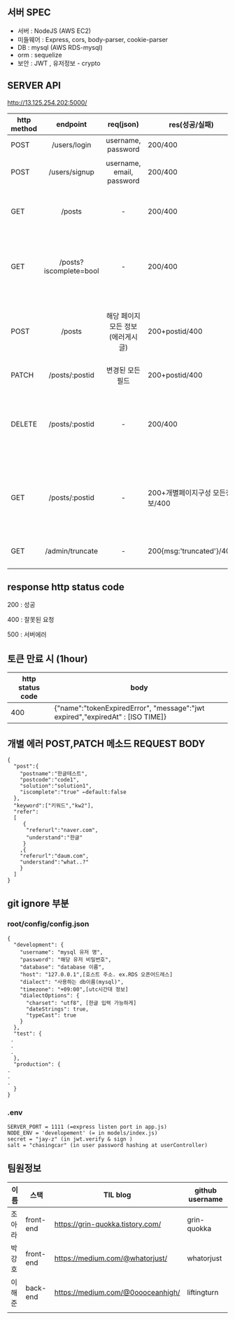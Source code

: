 ## 서버 SPEC

- 서버 : NodeJS (AWS EC2)
- 미들웨어 : Express, cors, body-parser, cookie-parser
- DB : mysql (AWS RDS-mysql)
- orm : sequelize
- 보안 : JWT , 유저정보 - crypto

## SERVER API

http://13.125.254.202:5000/

| http method |        endpoint        |             req(json)             | res(성공/실패)                  |                         detail                         | usage                           |         example         |     |
| ----------- | :--------------------: | :-------------------------------: | ------------------------------- | :----------------------------------------------------: | ------------------------------- | :---------------------: | --- |
| POST        |      /users/login      |        username, password         | 200/400                         |                         로그인                         | 로그인                          |                         |     |
| POST        |     /users/signup      |     username, email, password     | 200/400                         |                     회원가입 제출                      | 회원가입 제출                   |                         |     |
| GET         |         /posts         |                 -                 | 200/400                         |                본인의 모든 게시글 요청                 | 본인의 모든 게시글 요청         |                         |     |
| GET         | /posts?iscomplete=bool |                 -                 | 200/400                         |            본인의 미해결/해결 모든 글 요청             | 본인의 미해결/해결 모든 글 요청 |                         |     |
| POST        |         /posts         | 해당 페이지 모든 정보(에러게시글) | 200+postid/400                  |    등록 이후 받은 postid 통해서 개별 글 페이지 이동    | 새 글 등록                      |                         |     |
| PATCH       |     /posts/:postid     |         변경된 모든 필드          | 200+postid/400                  |                                                        |                                 |                         |     |
| DELETE      |     /posts/:postid     |                 -                 | 200/400                         | 서버에서는 cascade delete등 관련된 연결,데이터 다 삭제 | 개별페이지에서 삭제 클릭시      |                         |     |
| GET         |     /posts/:postid     |                 -                 | 200+개별페이지구성 모든정보/400 | postid 1개에 해당하는 개별페이지 구성정보 전부 return  | 개별 글 페이지 진입             |                         |     |
| GET         |    /admin/truncate     |                 -                 | 200{msg:'truncated'}/400        |                                                        | 테이블 포맷                     | 관리자 계정만 요청 가능 |     |

## response http status code

200 : 성공

400 : 잘못된 요청

500 : 서버에러

## 토큰 만료 시 (1hour)

| http status code | body                                                                           |
| ---------------- | ------------------------------------------------------------------------------ |
| 400              | {"name":"tokenExpiredError", "message":"jwt expired","expiredAt" : [ISO TIME]} |

## 개별 에러 POST,PATCH 메소드 REQUEST BODY

```json=
{
  "post":{
    "postname":"한글테스트",
    "postcode":"code1",
    "solution":"solution1",
    "iscomplete":"true" ←default:false
  },
  "keyword":["키워드","kw2"],
  "refer":
  [
     {
      "referurl":"naver.com",
      "understand":"한글"
     }
    ,{
    "referurl":"daum.com",
    "understand":"what..?"
    }
  ]
}
```

## git ignore 부분

### root/config/config.json

```javascript=
{
  "development": {
    "username": "mysql 유저 명",
    "password": "해당 유저 비밀번호",
    "database": "database 이름",
    "host": "127.0.0.1",[호스트 주소. ex.RDS 오픈어드레스]
    "dialect": "사용하는 db이름(mysql)",
    "timezone": "+09:00",[utc시간대 정보]
    "dialectOptions": {
      "charset": "utf8", [한글 입력 가능하게]
      "dateStrings": true,
      "typeCast": true
    }
  },
  "test": {
 .
 .
 .
  },
  "production": {
.
.
.
  }
}
```

### .env

```json=
SERVER_PORT = 1111 (=express listen port in app.js)
NODE_ENV = 'developement' (= in models/index.js)
secret = "jay-z" (in jwt.verify & sign )
salt = "chasingcar" (in user password hashing at userController)
```

## 팀원정보

| 이름   | 스택      | TIL blog                          | github username |
| ------ | --------- | --------------------------------- | --------------- |
| 조아라 | front-end | https://grin-quokka.tistory.com/  | grin-quokka     |
| 박강호 | front-end | https://medium.com/@whatorjust/   | whatorjust      |
| 이해준 | back-end  | https://medium.com/@0oooceanhigh/ | liftingturn     |
|        |           |                                   |                 |
